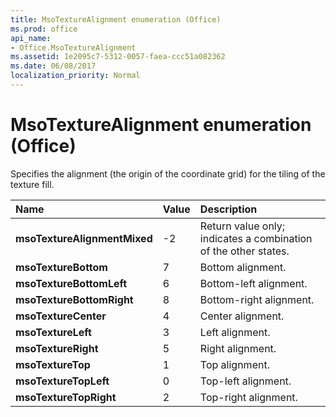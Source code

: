 ```yaml
---
title: MsoTextureAlignment enumeration (Office)
ms.prod: office
api_name:
- Office.MsoTextureAlignment
ms.assetid: 1e2095c7-5312-0057-faea-ccc51a082362
ms.date: 06/08/2017
localization_priority: Normal
---
```



# MsoTextureAlignment enumeration (Office)

Specifies the alignment (the origin of the coordinate grid) for the tiling of the texture fill.



|Name|Value|Description|
|:-----|:-----|:-----|
|**msoTextureAlignmentMixed**|-2|Return value only; indicates a combination of the other states.|
|**msoTextureBottom**|7|Bottom alignment.|
|**msoTextureBottomLeft**|6|Bottom-left alignment.|
|**msoTextureBottomRight**|8|Bottom-right alignment.|
|**msoTextureCenter**|4|Center alignment.|
|**msoTextureLeft**|3|Left alignment.|
|**msoTextureRight**|5|Right alignment.|
|**msoTextureTop**|1|Top alignment.|
|**msoTextureTopLeft**|0|Top-left alignment.|
|**msoTextureTopRight**|2|Top-right alignment.|

